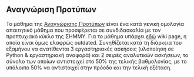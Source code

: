 ## Αναγνώριση Προτύπων

Το μάθημα της [Αναγνώρισης Προτύπων](https://dsml.ece.ntua.gr/studies/courses/anagnorise-protypon) είναι ένα κατά γενική ομολογία απαιτητικό μάθημα που προσφέρεται σε συνδιδασκαλία με τον προπτυχιακό κύκλο της ΣΗΜΜΥ. Για το μάθημα υπάρχει [εδώ](https://shmmy.ntua.gr/wiki/index.php/%CE%91%CE%BD%CE%B1%CE%B3%CE%BD%CF%8E%CF%81%CE%B9%CF%83%CE%B7_%CE%A0%CF%81%CE%BF%CF%84%CF%8D%CF%80%CF%89%CE%BD) wiki page, η οποία είναι όμως ελαφρώς outdated. Συνηθίζεται κατά τη διάρκεια του εξαμήνου να ανατίθενται 3 εργαστηριακές ασκήσεις (υλοποίηση σε Python & εργαστηριακή αναφορά) και 2 σειρές αναλυτικών ασκήσεων, το σύνολο των οποίων αντιστοιχεί στο 50% της τελικής βαθμολογίας, με το υπόλοιπο 50% να αντιστοιχεί στην πρόοδο και την τελική εξέταση.

